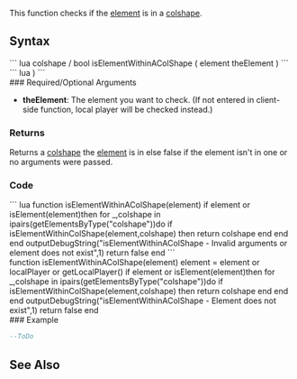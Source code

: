 <lowercasetitle/>

This function checks if the [element](/docs/element.md "wikilink") is in a [colshape](/docs/colshape.md "wikilink").

Syntax
------

<section name="Server" class="server" show="true">
``` lua
 colshape / bool isElementWithinAColShape ( element theElement ) 
```

</section>
<section name="Client" class="client" show="true">
``` lua
 ) 
```

</section>
### Required/Optional Arguments

-   **theElement**: The element you want to check. (If not entered in client-side function, local player will be checked instead.)

### Returns

Returns a [colshape](/docs/colshape.md "wikilink") the [element](/docs/element.md "wikilink") is in else false if the element isn't in one or no arguments were passed.

### Code

<section name="Server" class="server" show="true">
``` lua
function isElementWithinAColShape(element)
    if element or isElement(element)then
        for _,colshape in ipairs(getElementsByType("colshape"))do
            if isElementWithinColShape(element,colshape) then
                return colshape
            end
        end
    end
    outputDebugString("isElementWithinAColShape - Invalid arguments or element does not exist",1)
    return false
end
```

</section>
<section name="Client" class="client" show="true">
    function isElementWithinAColShape(element)
        element = element or localPlayer or getLocalPlayer()
        if element or isElement(element)then
            for _,colshape in ipairs(getElementsByType("colshape"))do
                if isElementWithinColShape(element,colshape) then
                    return colshape
                end
            end
        end
        outputDebugString("isElementWithinAColShape - Element does not exist",1)
        return false
    end

</section>
### Example

``` lua
--ToDo
```

See Also
--------
